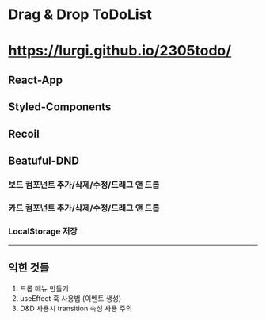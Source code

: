 Drag & Drop ToDoList
====================

# https://lurgi.github.io/2305todo/
## React-App
## Styled-Components
## Recoil
## Beatuful-DND

### 보드 컴포넌트 추가/삭제/수정/드래그 앤 드롭
### 카드 컴포넌트 추가/삭제/수정/드래그 앤 드롭
### LocalStorage 저장

-------------------------
익힌 것들
--------
1. 드롭 메뉴 만들기
2. useEffect 훅 사용법 (이벤트 생성)
3. D&D 사용시 transition 속성 사용 주의
